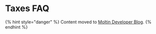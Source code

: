 # Taxes FAQ

{% hint style="danger" %}
Content moved to [Moltin Developer Blog](https://www.moltin.com/blog/february-2019-ama-working-with-taxes).
{% endhint %}



